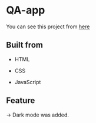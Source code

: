 # QA-app

You can see this project from [here]( https://alpercevizz.github.io/QA-app/)

## Built from

- HTML

- CSS

- JavaScript

## Feature

-> Dark mode was added.
